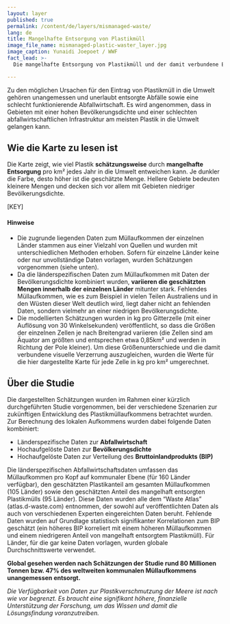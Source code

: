 ```yaml
---
layout: layer
published: true
permalink: /content/de/layers/mismanaged-waste/
lang: de
title: Mangelhafte Entsorgung von Plastikmüll
image_file_name: mismanaged-plastic-waster_layer.jpg
image_caption: Yunaidi Joepoet / WWF
fact_lead: >-
  Die mangelhafte Entsorgung von Plastikmüll und der damit verbundene Eintrag in unsere Umwelt ist ein wachsendes globales Problem. Wind und Regen sorgen dafür, dass der Plastikmüll in unsere Flüsse und damit ins Meer gelangt, wo er die dort lebenden Tiere gefährdet und in die Nahrungskette gelangen kann.

---
```


Zu den möglichen Ursachen für den Eintrag von Plastikmüll in die Umwelt gehören unangemessen und unerlaubt entsorgte Abfälle sowie eine schlecht funktionierende  Abfallwirtschaft. Es wird angenommen, dass in Gebieten mit einer hohen Bevölkerungsdichte und einer schlechten abfallwirtschaftlichen Infrastruktur am meisten Plastik in die Umwelt gelangen kann.

## Wie die Karte zu lesen ist

Die Karte zeigt, wie viel Plastik **schätzungsweise** durch **mangelhafte Entsorgung** pro km² jedes Jahr in die Umwelt entweichen kann. Je dunkler die Farbe, desto höher ist die geschätzte Menge. Hellere Gebiete bedeuten kleinere Mengen und decken sich vor allem mit Gebieten niedriger Bevölkerungsdichte.

[KEY]

#### Hinweise

* Die zugrunde liegenden Daten zum Müllaufkommen der einzelnen Länder stammen aus einer Vielzahl von Quellen und wurden mit unterschiedlichen Methoden erhoben. Sofern für einzelne Länder keine oder nur unvollständige Daten vorlagen, wurden Schätzungen vorgenommen (siehe unten).
* Da die länderspezifischen Daten zum Müllaufkommen mit Daten der Bevölkerungsdichte kombiniert wurden, **variieren die geschätzten Mengen innerhalb der einzelnen Länder** mitunter stark. Fehlendes Müllaufkommen, wie es zum Beispiel in vielen Teilen Australiens und in den Wüsten dieser Welt deutlich wird, liegt daher nicht an fehlenden Daten, sondern vielmehr an einer niedrigen Bevölkerungsdichte.
* Die modellierten Schätzungen wurden in kg pro Gitterzelle (mit einer Auflösung von 30 Winkelsekunden) veröffentlicht, so dass die Größen der einzelnen Zellen je nach Breitengrad variieren (die Zellen sind am Äquator am größten und entsprechen etwa 0,85km² und werden in Richtung der Pole kleiner). Um diese Größenunterschiede und die damit verbundene visuelle Verzerrung auszugleichen, wurden die Werte für die hier dargestellte Karte für jede Zelle in kg pro km² umgerechnet.


## Über die Studie

Die dargestellten Schätzungen wurden im Rahmen einer kürzlich durchgeführten Studie vorgenommen, bei der verschiedene Szenarien zur zukünftigen Entwicklung des Plastikmüllaufkommens betrachtet wurden. Zur Berechnung des lokalen Aufkommens wurden dabei folgende Daten kombiniert:

* Länderspezifische Daten zur **Abfallwirtschaft**
* Hochaufgelöste Daten zur **Bevölkerungsdichte**
* Hochaufgelöste Daten zur Verteilung des **Bruttoinlandprodukts (BIP)**

Die länderspezifischen Abfallwirtschaftsdaten umfassen das Müllaufkommen pro Kopf auf kommunaler Ebene (für 160 Länder verfügbar), den geschätzten Plastikanteil am gesamten Müllaufkommen (105 Länder) sowie den geschätzten Anteil des mangelhaft entsorgten Plastikmülls (95 Länder). Diese Daten wurden alle dem “Waste Atlas” (atlas.d-waste.com) entnommen, der sowohl auf veröffentlichten Daten als auch von verschiedenen Experten eingereichten Daten beruht. Fehlende Daten wurden auf Grundlage statistisch signifikanter Korrelationen zum BIP geschätzt (ein höheres BIP korreliert mit einem höheren Müllaufkommen und einem niedrigeren Anteil von mangelhaft entsorgtem Plastikmüll). Für Länder, für die gar keine Daten vorlagen, wurden globale Durchschnittswerte verwendet.

**Global gesehen werden nach Schätzungen der Studie rund 80 Millionen Tonnen bzw. 47% des weltweiten kommunalen Müllaufkommens unangemessen entsorgt.**

*Die Verfügbarkeit von Daten zur Plastikverschmutzung der Meere ist nach wie vor begrenzt. Es braucht eine signifikant höhere, finanzielle Unterstützung der Forschung, um das Wissen und damit die Lösungsfindung voranzutreiben.*
